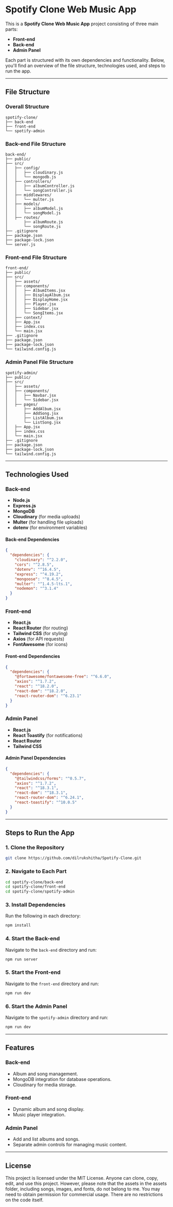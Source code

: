 # Spotify Clone Web Music App

This is a **Spotify Clone Web Music App** project consisting of three main parts:
- **Front-end**
- **Back-end**
- **Admin Panel**

Each part is structured with its own dependencies and functionality. Below, you'll find an overview of the file structure, technologies used, and steps to run the app.

---

## File Structure

### Overall Structure
```
spotify-clone/
├── back-end
├── front-end
└── spotify-admin
```

### Back-end File Structure
```
back-end/
├── public/
├── src/
│   ├── config/
│   │   ├── cloudinary.js
│   │   └── mongodb.js
│   ├── controllers/
│   │   ├── albumController.js
│   │   └── songController.js
│   ├── middlewares/
│   │   └── multer.js
│   ├── models/
│   │   ├── albumModel.js
│   │   └── songModel.js
│   ├── routes/
│       ├── albumRoute.js
│       └── songRoute.js
├── .gitignore
├── package.json
├── package-lock.json
└── server.js
```

### Front-end File Structure
```
front-end/
├── public/
├── src/
│   ├── assets/
│   ├── components/
│   │   ├── AlbumItems.jsx
│   │   ├── DisplayAlbum.jsx
│   │   ├── DisplayHome.jsx
│   │   ├── Player.jsx
│   │   ├── Sidebar.jsx
│   │   └── SongItems.jsx
│   ├── context/
│   ├── App.jsx
│   ├── index.css
│   └── main.jsx
├── .gitignore
├── package.json
├── package-lock.json
└── tailwind.config.js
```

### Admin Panel File Structure
```
spotify-admin/
├── public/
├── src/
│   ├── assets/
│   ├── components/
│   │   ├── Navbar.jsx
│   │   └── Sidebar.jsx
│   ├── pages/
│       ├── AddAlbum.jsx
│       ├── AddSong.jsx
│       ├── ListAlbum.jsx
│       └── ListSong.jsx
│   ├── App.jsx
│   ├── index.css
│   └── main.jsx
├── .gitignore
├── package.json
├── package-lock.json
└── tailwind.config.js
```

---

## Technologies Used

### Back-end
- **Node.js**
- **Express.js**
- **MongoDB**
- **Cloudinary** (for media uploads)
- **Multer** (for handling file uploads)
- **dotenv** (for environment variables)

#### Back-end Dependencies
```json
{
  "dependencies": {
    "cloudinary": "^2.2.0",
    "cors": "^2.8.5",
    "dotenv": "^16.4.5",
    "express": "^4.19.2",
    "mongoose": "^8.4.5",
    "multer": "^1.4.5-lts.1",
    "nodemon": "^3.1.4"
  }
}
```

### Front-end
- **React.js**
- **React Router** (for routing)
- **Tailwind CSS** (for styling)
- **Axios** (for API requests)
- **FontAwesome** (for icons)

#### Front-end Dependencies
```json
{
  "dependencies": {
    "@fortawesome/fontawesome-free": "^6.6.0",
    "axios": "^1.7.2",
    "react": "^18.2.0",
    "react-dom": "^18.2.0",
    "react-router-dom": "^6.23.1"
  }
}
```

### Admin Panel
- **React.js**
- **React Toastify** (for notifications)
- **React Router**
- **Tailwind CSS**

#### Admin Panel Dependencies
```json
{
  "dependencies": {
    "@tailwindcss/forms": "^0.5.7",
    "axios": "^1.7.2",
    "react": "^18.3.1",
    "react-dom": "^18.3.1",
    "react-router-dom": "^6.24.1",
    "react-toastify": "^10.0.5"
  }
}
```

---

## Steps to Run the App

### 1. Clone the Repository
```bash
git clone https://github.com/dilrukshitha/Spotify-Clone.git
```

### 2. Navigate to Each Part
```bash
cd spotify-clone/back-end
cd spotify-clone/front-end
cd spotify-clone/spotify-admin
```

### 3. Install Dependencies
Run the following in each directory:
```bash
npm install
```

### 4. Start the Back-end
Navigate to the `back-end` directory and run:
```bash
npm run server
```

### 5. Start the Front-end
Navigate to the `front-end` directory and run:
```bash
npm run dev
```

### 6. Start the Admin Panel
Navigate to the `spotify-admin` directory and run:
```bash
npm run dev
```

---

## Features

### Back-end
- Album and song management.
- MongoDB integration for database operations.
- Cloudinary for media storage.

### Front-end
- Dynamic album and song display.
- Music player integration.

### Admin Panel
- Add and list albums and songs.
- Separate admin controls for managing music content.

---

## License
This project is licensed under the MIT License. Anyone can clone, copy, edit, and use this project. However, please note that the assets in the assets folder, including songs, images, and fonts, do not belong to me. You may need to obtain permission for commercial usage. There are no restrictions on the code itself.

